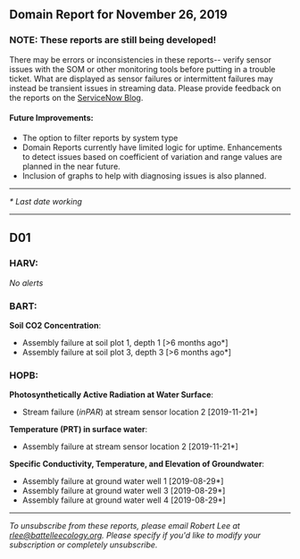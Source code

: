 ## Domain Report for November 26, 2019


### NOTE: These reports are still being developed!
There may be errors or inconsistencies in these reports-- verify sensor issues with the SOM or other monitoring tools before putting in a trouble ticket. What are displayed as sensor failures or intermittent failures may instead be transient issues in streaming data.
Please provide feedback on the reports on the [ServiceNow Blog](https://neon.service-now.com/community?id=community_blog&sys_id=9b4fbe8adbed734017ecf9041d9619be).

#### Future Improvements: 
 - The option to filter reports by system type 
 - Domain Reports currently have limited logic for uptime. Enhancements to detect issues based on coefficient of variation and range values are planned in the near future.
 - Inclusion of graphs to help with diagnosing issues is also planned.

***

_* Last date working_

***
## D01

### HARV:

_No alerts_

### BART:

**Soil CO2 Concentration**:
 - Assembly failure at soil plot 1, depth 1 [>6 months ago*]
 - Assembly failure at soil plot 3, depth 3 [>6 months ago*]

### HOPB:

**Photosynthetically Active Radiation at Water Surface**:
 - Stream failure (_inPAR_) at stream sensor location 2 [2019-11-21*]

**Temperature (PRT) in surface water**:
 - Assembly failure at stream sensor location 2 [2019-11-21*]

**Specific Conductivity, Temperature, and Elevation of Groundwater**:
 - Assembly failure at ground water well 1 [2019-08-29*]
 - Assembly failure at ground water well 3 [2019-08-29*]
 - Assembly failure at ground water well 4 [2019-08-29*]

***

_To unsubscribe from these reports, please email Robert Lee at rlee@battelleecology.org. Please specify if you'd like to modify your subscription or completely unsubscribe._
